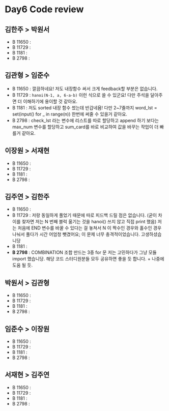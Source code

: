 # Day6 Code review

## 김한주 > 박원서
- B 11650 : 
- B 11729 :
- B 1181 :
- B 2798 :

## 김관형 > 임준수
- B 11650 : 깔끔하네요! 저도 내장함수 써서 크게 feedback할 부분은 없습니다.
- B 11729 : `hanoi(N-1, a, 6-a-b)` 이런 식으로 쓸 수 있군요! 다만 주석을 달아주면 더 이해하기에 용이할 것 같아요.
- B 1181 : 저도 sorted 내장 함수 썼는데 반갑네욤! 다만 2~7줄까지 word_lst = set(input() for _ in range(n)) 한번에 써줄 수 있을거 같아요.
- B 2798 : check_lst 라는 변수에 리스트를 따로 할당하고 append 하기 보다는 max_num 변수를 할당하고 sum_card를 바로 비교하여 값을 바꾸는 작업이 더 빠를거 같아요.

## 이장원 > 서재현
- B 11650 : 
- B 11729 :
- B 1181 :
- B 2798 :

## 김주연 > 김한주
- B 11650 : 
- B 11729 : 저랑 동일하게 풀었기 때문에 따로 피드백 드릴 점은 없습니다. (굳이 차이를 찾자면 저는 N 번째 블럭 옮기는 것을 hanoi() 쓰지 않고 직접 print 했음) 저는 처음에 END 변수를 바꿀 수 있다는 걸 놓쳐서 N 이 짝수인 경우와 홀수인 경우 나눠서 풀다가 시간 어엄청 뺏겼어요; 이 문제 너무 충격적이었습니다. 고생하셨습니당
- B 1181 :
- **B 2798** : COMBINATION 조합 만드는 3중 for 문 저는 고민하다가 그냥 모듈 import 했습니당. 해당 코드 스터디원분들 모두 공유하면 좋을 듯 합니다. + 나중에 도움 될 듯.

## 박원서 > 김관형
- B 11650 : 
- B 11729 :
- B 1181 :
- B 2798 :

## 임준수 > 이장원
- B 11650 : 
- B 11729 :
- B 1181 :
- B 2798 :

## 서재현 > 김주연
- B 11650 : 
- B 11729 :
- B 1181 :
- B 2798 :
